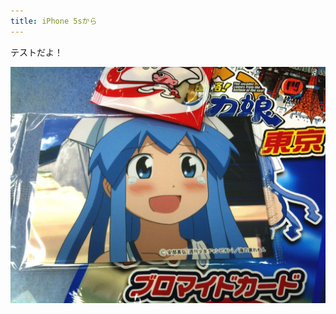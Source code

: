```yaml
---
title: iPhone 5sから
---
```


テストだよ！

![「カットよっちゃん×侵略！イカ娘」スペシャルブロマイドカード](/images/2013-10-03-a-special-bromide-card-from-the-collaboration-between-IkaMusume-and-Yocchan.jpg)
